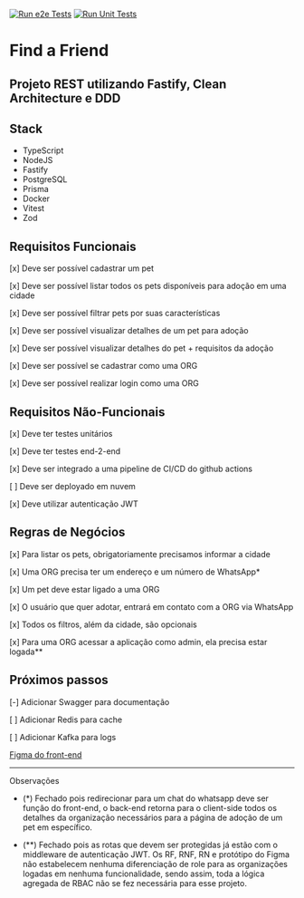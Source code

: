 [![Run e2e Tests](https://github.com/dan-santos/find-a-friend/actions/workflows/run-e2e-tests.yml/badge.svg)](https://github.com/dan-santos/find-a-friend/actions/workflows/run-e2e-tests.yml)
[![Run Unit Tests](https://github.com/dan-santos/find-a-friend/actions/workflows/run-unit-tests.yml/badge.svg)](https://github.com/dan-santos/find-a-friend/actions/workflows/run-unit-tests.yml)

# Find a Friend
Projeto REST utilizando Fastify, Clean Architecture e DDD
---

## Stack
- TypeScript
- NodeJS
- Fastify
- PostgreSQL
- Prisma
- Docker
- Vitest
- Zod

## Requisitos Funcionais
[x] Deve ser possível cadastrar um pet

[x] Deve ser possível listar todos os pets disponíveis para adoção em uma cidade

[x] Deve ser possível filtrar pets por suas características

[x] Deve ser possível visualizar detalhes de um pet para adoção

[x] Deve ser possível visualizar detalhes do pet + requisitos da adoção

[x] Deve ser possível se cadastrar como uma ORG

[x] Deve ser possível realizar login como uma ORG

## Requisitos Não-Funcionais
[x] Deve ter testes unitários

[x] Deve ter testes end-2-end

[x] Deve ser integrado a uma pipeline de CI/CD do github actions

[ ] Deve ser deployado em nuvem

[x] Deve utilizar autenticação JWT

## Regras de Negócios
[x] Para listar os pets, obrigatoriamente precisamos informar a cidade

[x] Uma ORG precisa ter um endereço e um número de WhatsApp*

[x] Um pet deve estar ligado a uma ORG

[x] O usuário que quer adotar, entrará em contato com a ORG via WhatsApp

[x] Todos os filtros, além da cidade, são opcionais

[x] Para uma ORG acessar a aplicação como admin, ela precisa estar logada**

## Próximos passos

[-] Adicionar Swagger para documentação

[ ] Adicionar Redis para cache

[ ] Adicionar Kafka para logs
 
[Figma do front-end](https://www.figma.com/community/file/1220006040435238030)

---

Observações

- (*) Fechado pois redirecionar para um chat do whatsapp deve ser função do front-end, o back-end retorna para o client-side
  todos os detalhes da organização necessários para a página de adoção de um pet em específico.

- (**) Fechado pois as rotas que devem ser protegidas já estão com o middleware de autenticação JWT. Os RF, RNF, RN e protótipo
  do Figma não estabelecem nenhuma diferenciação de role para as organizações logadas em nenhuma funcionalidade, sendo assim,
  toda a lógica agregada de RBAC não se fez necessária para esse projeto.